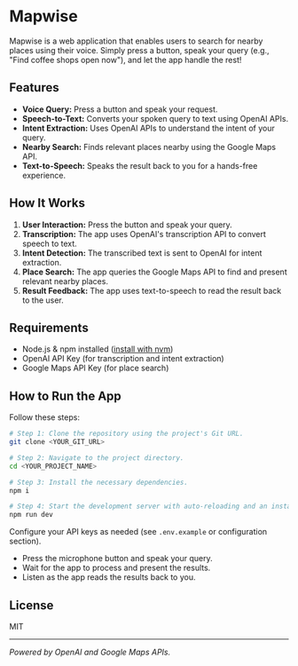 # Mapwise

Mapwise is a web application that enables users to search for nearby places using their voice. Simply press a button, speak your query (e.g., "Find coffee shops open now"), and let the app handle the rest!

## Features
- **Voice Query:** Press a button and speak your request.
- **Speech-to-Text:** Converts your spoken query to text using OpenAI APIs.
- **Intent Extraction:** Uses OpenAI APIs to understand the intent of your query.
- **Nearby Search:** Finds relevant places nearby using the Google Maps API.
- **Text-to-Speech:** Speaks the result back to you for a hands-free experience.

## How It Works
1. **User Interaction:** Press the button and speak your query.
2. **Transcription:** The app uses OpenAI's transcription API to convert speech to text.
3. **Intent Detection:** The transcribed text is sent to OpenAI for intent extraction.
4. **Place Search:** The app queries the Google Maps API to find and present relevant nearby places.
5. **Result Feedback:** The app uses text-to-speech to read the result back to the user.

## Requirements
- Node.js & npm installed ([install with nvm](https://github.com/nvm-sh/nvm#installing-and-updating))
- OpenAI API Key (for transcription and intent extraction)
- Google Maps API Key (for place search)

## How to Run the App

Follow these steps:

```sh
# Step 1: Clone the repository using the project's Git URL.
git clone <YOUR_GIT_URL>

# Step 2: Navigate to the project directory.
cd <YOUR_PROJECT_NAME>

# Step 3: Install the necessary dependencies.
npm i

# Step 4: Start the development server with auto-reloading and an instant preview.
npm run dev
```

Configure your API keys as needed (see `.env.example` or configuration section).
- Press the microphone button and speak your query.
- Wait for the app to process and present the results.
- Listen as the app reads the results back to you.

## License
MIT

---

*Powered by OpenAI and Google Maps APIs.*

